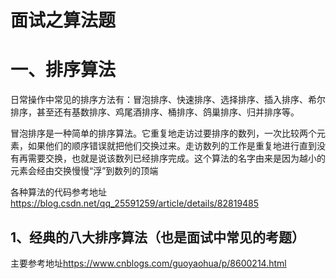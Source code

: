 面试之算法题
============
# 一、排序算法
日常操作中常见的排序方法有：冒泡排序、快速排序、选择排序、插入排序、希尔排序，甚至还有基数排序、鸡尾酒排序、桶排序、鸽巢排序、归并排序等。

冒泡排序是一种简单的排序算法。它重复地走访过要排序的数列，一次比较两个元素，如果他们的顺序错误就把他们交换过来。走访数列的工作是重复地进行直到没有再需要交换，也就是说该数列已经排序完成。这个算法的名字由来是因为越小的元素会经由交换慢慢“浮”到数列的顶端

各种算法的代码参考地址<https://blog.csdn.net/qq_25591259/article/details/82819485>

## 1、经典的八大排序算法（也是面试中常见的考题）
  主要参考地址<https://www.cnblogs.com/guoyaohua/p/8600214.html>
